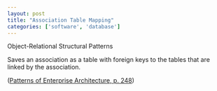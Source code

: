 ```yaml
---
layout: post
title: "Association Table Mapping"
categories: ['software', 'database']
---
```


Object-Relational Structural Patterns

Saves an association as a table with foreign keys to the tables that are linked by the association.

([Patterns of Enterprise Architecture, p. 248](https://martinfowler.com/eaaCatalog/associationTableMapping.html))
